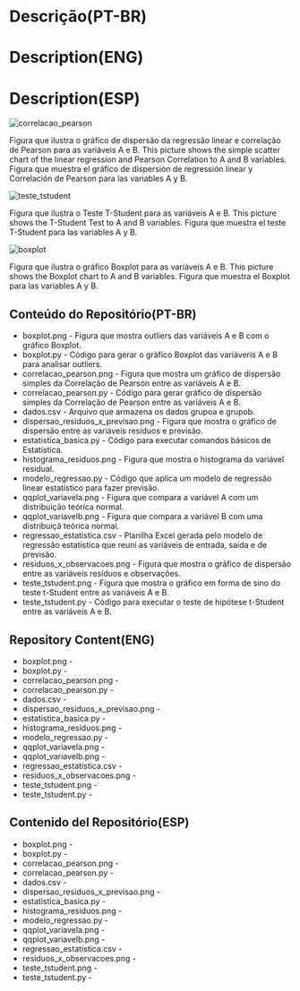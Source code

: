 # Descrição(PT-BR)
# Description(ENG)
# Description(ESP)
![correlacao_pearson](https://github.com/wilmorales21/Scripts/assets/80546143/7b66ebff-b877-4250-8f7c-59f185879cef)

Figura que ilustra o gráfico de dispersão da regressão linear e correlação de Pearson para as variáveis A e B. This picture shows the simple scatter chart of the linear regression and Pearson Correlation to A and B variables. Figura que muestra el gráfico de dispersión de regressión linear y Correlación de Pearson para las variables A y B. 

![teste_tstudent](https://github.com/wilmorales21/Scripts/assets/80546143/b219458b-aa3a-4915-b221-fc77fa86b830)

Figura que ilustra o Teste T-Student para as variáveis A e B. This picture shows the T-Student Test to A and B variables. Figura que muestra el teste T-Student para las variables A y B.

![boxplot](https://github.com/wilmorales21/Scripts/assets/80546143/e3d6718a-275b-4d14-b164-d4ddeb1314d3)

Figura que ilustra o gráfico Boxplot para as variáveis A e B. This picture shows the Boxplot chart to A and B variables. Figura que muestra el Boxplot para las variables A y B.

## Conteúdo do Repositório(PT-BR)
+ boxplot.png - Figura que mostra outliers das variáveis A e B com o gráfico Boxplot.
+ boxplot.py - Código para gerar o gráfico Boxplot das variáveris A e B para analisar outliers.
+ correlacao_pearson.png - Figura que mostra um gráfico de dispersão simples da Correlação de Pearson entre as variáveis A e B. 
+ correlacao_pearson.py - Código para gerar gráfico de dispersão simples da Correlação de Pearson entre as variáveis A e B.
+ dados.csv - Arquivo que armazena os dados grupoa e grupob.
+ dispersao_residuos_x_previsao.png - Figura que mostra o gráfico de dispersão entre as variáveis resíduos e previsão.
+ estatistica_basica.py - Código para executar comandos básicos de Estatística.
+ histograma_residuos.png - Figura que mostra o histograma da variável residual.
+ modelo_regressao.py - Código que aplica um modelo de regressão linear estatístico para fazer previsão.
+ qqplot_variavela.png - Figura que compara a variável A com um distribuição teórica normal.
+ qqplot_variavelb.png - Figura que compara a variável B com uma distribuiçã teórica normal.
+ regressao_estatistica.csv - Planilha Excel gerada pelo modelo de regressão estatística que reuni as variáveis de entrada, saída e de previsão.  
+ residuos_x_observacoes.png - Figura que mostra o gráfico de dispersão entre as variáveis resíduos e observações.
+ teste_tstudent.png - Figura que mostra o gráfico em forma de sino do teste t-Student entre as variáveis A e B.
+ teste_tstudent.py - Código para executar o teste de hipótese t-Student entre as variáveis A e B.
   
## Repository Content(ENG)
+ boxplot.png - 
+ boxplot.py - 
+ correlacao_pearson.png - 
+ correlacao_pearson.py - 
+ dados.csv - 
+ dispersao_residuos_x_previsao.png - 
+ estatistica_basica.py - 
+ histograma_residuos.png - 
+ modelo_regressao.py - 
+ qqplot_variavela.png - 
+ qqplot_variavelb.png - 
+ regressao_estatistica.csv - 
+ residuos_x_observacoes.png - 
+ teste_tstudent.png - 
+ teste_tstudent.py -

## Contenido del Repositório(ESP)
+ boxplot.png - 
+ boxplot.py - 
+ correlacao_pearson.png - 
+ correlacao_pearson.py - 
+ dados.csv - 
+ dispersao_residuos_x_previsao.png - 
+ estatistica_basica.py - 
+ histograma_residuos.png - 
+ modelo_regressao.py - 
+ qqplot_variavela.png - 
+ qqplot_variavelb.png - 
+ regressao_estatistica.csv - 
+ residuos_x_observacoes.png - 
+ teste_tstudent.png - 
+ teste_tstudent.py -
